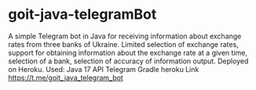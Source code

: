 # goit-java-telegramBot
A simple Telegram bot in Java for receiving information about exchange rates from three banks of Ukraine. 
Limited selection of exchange rates, support for obtaining information about the exchange rate at a given time,
selection of a bank, selection of accuracy of information output.
Deployed on Heroku.
Used:
Java 17
API Telegram
Gradle
heroku
Link https://t.me/goit_java_telegram_bot
